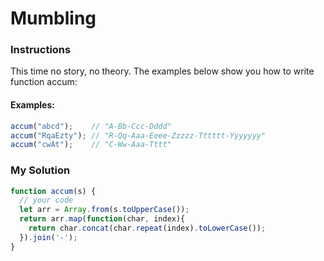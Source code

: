 # Mumbling

### Instructions

This time no story, no theory. The examples below show you how to write function accum:

#### Examples:

```js
accum("abcd");    // "A-Bb-Ccc-Dddd"
accum("RqaEzty"); // "R-Qq-Aaa-Eeee-Zzzzz-Tttttt-Yyyyyyy"
accum("cwAt");    // "C-Ww-Aaa-Tttt"
```

### My Solution

```js
function accum(s) {
  // your code
  let arr = Array.from(s.toUpperCase());
  return arr.map(function(char, index){
    return char.concat(char.repeat(index).toLowerCase());
  }).join('-');
}
```
